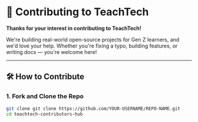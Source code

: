 # 🌟 Contributing to TeachTech

<strong>Thanks for your interest in contributing to TeachTech!</strong>

We're building real-world open-source projects for Gen Z learners, and we'd love your help. Whether you're fixing a typo, building features, or writing docs — you're welcome here!

---

## 🛠 How to Contribute

### 1. Fork and Clone the Repo

```bash
git clone git clone https://github.com/YOUR-USERNAME/REPO-NAME.git
cd teachtech-contributors-hub
```